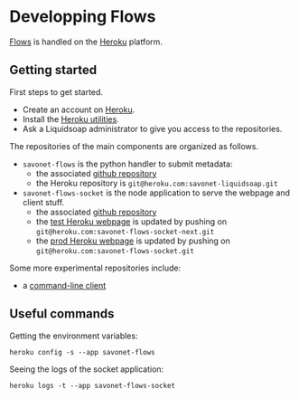 # Developping Flows

[Flows](flows.html) is handled on the [Heroku](https://www.heroku.com/) platform.

## Getting started

First steps to get started.

- Create an account on [Heroku](https://www.heroku.com/).
- Install the [Heroku utilities](https://toolbelt.heroku.com/).
- Ask a Liquidsoap administrator to give you access to the repositories.

The repositories of the main components are organized as follows.

- `savonet-flows` is the python handler to submit metadata:
  - the associated [github repository](https://github.com/savonet/flows-submit)
  - the Heroku repository is `git@heroku.com:savonet-liquidsoap.git`
- `savonet-flows-socket` is the node application to serve the webpage and client stuff.
  - the associated [github repository](https://github.com/savonet/flows-push)
  - the [test Heroku webpage](http://savonet-flows-socket.herokuapp.com/) is updated by pushing on `git@heroku.com:savonet-flows-socket-next.git`
  - the [prod Heroku webpage](http://savonet-flows-socket.herokuapp.com/) is updated by pushing on `git@heroku.com:savonet-flows-socket.git`

Some more experimental repositories include:

- a [command-line client](https://github.com/savonet/flows-client)

## Useful commands

Getting the environment variables:

```
heroku config -s --app savonet-flows
```

Seeing the logs of the socket application:

```
heroku logs -t --app savonet-flows-socket
```
